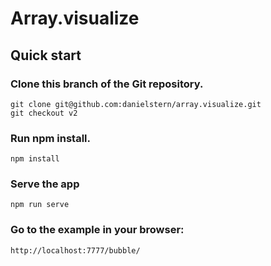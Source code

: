 # Array.visualize

## Quick start

### Clone this branch of the Git repository.
```
git clone git@github.com:danielstern/array.visualize.git
git checkout v2
```

### Run npm install.
```
npm install
```

### Serve the app

```
npm run serve
```

### Go to the example in your browser:

```
http://localhost:7777/bubble/
```